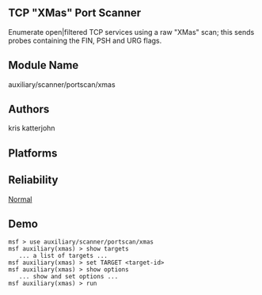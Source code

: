 ## TCP "XMas" Port Scanner

Enumerate open|filtered TCP services using a raw "XMas" 
scan; this sends probes containing the FIN, PSH and URG 
flags.


## Module Name
auxiliary/scanner/portscan/xmas

## Authors
kris katterjohn





## Platforms


## Reliability
[Normal](https://github.com/rapid7/metasploit-framework/wiki/Exploit-Ranking)

## Demo

```
msf > use auxiliary/scanner/portscan/xmas
msf auxiliary(xmas) > show targets
   ... a list of targets ...
msf auxiliary(xmas) > set TARGET <target-id>
msf auxiliary(xmas) > show options
   ... show and set options ...
msf auxiliary(xmas) > run
```
    
    